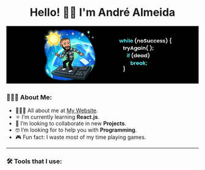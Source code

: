 <h1 align="center">Hello! 👋🏻 I'm André Almeida</h1>


![](https://github.com/andrealmeida-24/andrealmeida-24/blob/main/GitHub_banner2.jpg)

### 👨🏻‍💻 About Me:
- 🙋🏻‍♂️ All about me at [My Website](https://andrealmeida-24.github.io/My-Portfolio/).
- ⚛️ I’m currently learning **React.js**.
- 👥  I’m looking to collaborate in new **Projects**.
- 🤓 I’m looking for to help you with **Programming**.
- 🎮 Fun fact: I waste most of my time playing games.

<hr />

### 🛠 Tools that I use:
